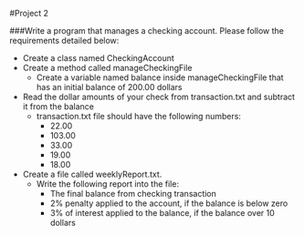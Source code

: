 #Project 2

###Write a program that manages a checking account. Please follow the requirements detailed below:

- Create a class named CheckingAccount
- Create a method called manageCheckingFile
    - Create a variable named balance inside manageCheckingFile that has an initial balance of 200.00 dollars
- Read the dollar amounts of your check from transaction.txt and subtract it from the balance
    - transaction.txt file should have the following numbers:
        - 22.00
        - 103.00
        - 33.00
        - 19.00
        - 18.00
- Create a file called weeklyReport.txt.
	- Write the following report into the file:
    	- The final balance from checking transaction
    	- 2% penalty applied to the account,  if the balance is below zero
    	- 3% of interest applied to the balance, if the balance over 10 dollars
